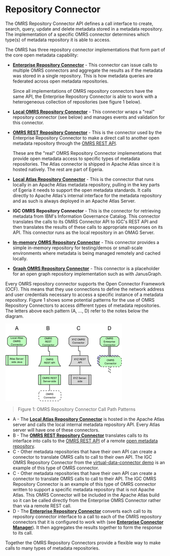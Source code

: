 <!-- SPDX-License-Identifier: Apache-2.0 -->

# Repository Connector

The OMRS Repository Connector API defines a call
interface to create, search, query, update and
delete metadata stored in a metadata repository.
The implementation of a specific OMRS connector
determines which type(s) of metadata repository it is able to access.

The OMRS has three repository connector implementations that form part of the core open metadata capability:

* **[Enterprise Repository Connector](../enterprise-repository-connector.md)** -
	This connector can issue calls to multiple OMRS connectors and aggregate the
results as if the metadata was stored in a single repository.
This is how metadata queries are federated across open metadata repositories.  

	Since all implementations of OMRS repository connectors have the same API,
the Enterprise Repository Connector is able to work with
a heterogeneous collection of repositories (see figure 1 below).

* **[Local OMRS Repository Connector](../local-repository-connector.md)** - 
This connector wraps a "real" repository connector (see below) and manages
events and validation for this connector.

* **[OMRS REST Repository Connector](../../../../adapters/open-connectors/repository-services-connectors/open-metadata-collection-store-connectors/omrs-rest-repository-connector)** -
	This is the connector used by the Enterprise Repository Connector to make
a direct call to another open metadata repository through
the [OMRS REST API](../omrs-rest-services.md). 

	These are the "real" OMRS Repository Connector implementations that provide open metadata access
to specific types of metadata repositories.
The Atlas connector is shipped in Apache Atlas since it is hosted natively.
The rest are part of Egeria.

* **[Local Atlas Repository Connector](https://issues.apache.org/jira/browse/ATLAS-1773)** -
This is the connector that runs locally in an Apache Atlas metadata repository, pulling in the key parts of
Egeria it needs to support the open metadata standards.
It calls directly to Apache Atlas's internal interface for the metadata repository
and as such is always deployed in an Apache Atlas Server.

* **IGC OMRS Repository Connector** -
This is the connector for retrieving metadata from IBM's Information Governance Catalog.
This connector translates the calls to its OMRS Connector API to IGC's REST API and
then translates the results of these calls to appropriate responses on its API.
This connector runs as the local repository in an OMAG Server.

* **[In-memory OMRS Repository Connector](../../../../adapters/open-connectors/repository-services-connectors/open-metadata-collection-store-connectors/inmemory-repository-connector)** -
This connector provides a simple in-memory repository for testing/demos or
small-scale environments where metadata is being managed remotely and cached locally.

* **[Graph OMRS Repository Connector](../../../../adapters/open-connectors/repository-services-connectors/open-metadata-collection-store-connectors/graph-repository-connector)** -
This connector is a placeholder for an open graph repository implementation such as
with JanusGraph.


Every OMRS repository connector supports the Open Connector Framework (OCF).
This means that they use connections to define the network address
and user credentials necessary to access a specific instance of a metadata repository.
Figure 1 shows some potential patterns for the use of OMRS Repository Connectors
to access different types of metadata repositories.
The letters above each pattern (A, ..., D) refer to the notes below the diagram.

![Figure 1: OMRS Repository Connector Call Path Patterns](repository-connector-call-paths.png)
> Figure 1: OMRS Repository Connector Call Path Patterns

* A - The **[Local Atlas Repository Connector](https://issues.apache.org/jira/browse/ATLAS-1773)**
is hosted in the Apache Atlas server and calls the local internal metadata repository API.
Every Atlas server will have one of these connectors.
* B	- The **[OMRS REST Repository Connector](../../../../adapters/open-connectors/repository-services-connectors/open-metadata-collection-store-connectors/omrs-rest-repository-connector)** 
translates calls to its interface into calls to the [OMRS REST API](../omrs-rest-services.md) of a remote [open metadata repository](../../open-metadata-repository.md).
* C - Other metadata repositories that have their own API can create a connector
to translate OMRS calls to call to their own API. The IGC OMRS Repository
Connector from the [virtual-data-connector demo](../../../../../open-metadata-resources/open-metadata-demos/virtual-data-connector) is an example of this type
of OMRS connector.
* C - Other metadata repositories that have their own API can create a connector to translate OMRS calls to call to their API.  The IGC OMRS Repository Connector is an example of this type of OMRS connector written to support a specific metadata repository that is not Apache Atlas.  This OMRS Connector will be included in the Apache Atlas build so it can be called directly from the Enterprise OMRS Connector rather than via a remote REST call.
* D - The **[Enterprise Repository Connector](../enterprise-repository-connector.md)** converts each
call to its repository connector interface to a call to each of the OMRS repository
connectors that it is configured to work with 
(see **[Enterprise Connector Manager](../enterprise-connector-manager.md)**).
It then aggregates the results together to form the response to its call.

Together the OMRS Repository Connectors provide a flexible way to make calls to many
types of metadata repositories.  

